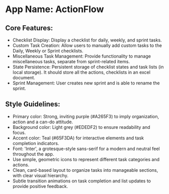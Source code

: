 # **App Name**: ActionFlow

## Core Features:

- Checklist Display: Display a checklist for daily, weekly, and sprint tasks.
- Custom Task Creation: Allow users to manually add custom tasks to the Daily, Weekly or Sprint checklists.
- Miscellaneous Task Management: Provide functionality to manage miscellaneous tasks, separate from sprint-related items.
- State Persistence: Persistent storage of checklist states and task lists (in local storage). It should store all the actions, checklists in an excel document.
- Sprint Management: User creates new sprint and is able to rename the sprint.

## Style Guidelines:

- Primary color: Strong, inviting purple (#A265F3) to imply organization, action and a can-do attitude.
- Background color: Light grey (#EDEDF2) to ensure readability and focus.
- Accent color: Teal (#65F3DA) for interactive elements and task completion indicators.
- Font: 'Inter', a grotesque-style sans-serif for a modern and neutral feel throughout the app.
- Use simple, geometric icons to represent different task categories and actions.
- Clean, card-based layout to organize tasks into manageable sections, with clear visual hierarchy.
- Subtle transition animations on task completion and list updates to provide positive feedback.